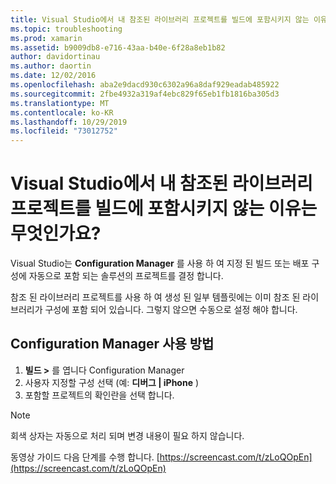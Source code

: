 ```yaml
---
title: Visual Studio에서 내 참조된 라이브러리 프로젝트를 빌드에 포함시키지 않는 이유는 무엇인가요?
ms.topic: troubleshooting
ms.prod: xamarin
ms.assetid: b9009db8-e716-43aa-b40e-6f28a8eb1b82
author: davidortinau
ms.author: daortin
ms.date: 12/02/2016
ms.openlocfilehash: aba2e9dacd930c6302a96a8daf929eadab485922
ms.sourcegitcommit: 2fbe4932a319af4ebc829f65eb1fb1816ba305d3
ms.translationtype: MT
ms.contentlocale: ko-KR
ms.lasthandoff: 10/29/2019
ms.locfileid: "73012752"
---
```

# <a name="why-doesnt-visual-studio-include-my-referenced-library-project-in-my-build"></a>Visual Studio에서 내 참조된 라이브러리 프로젝트를 빌드에 포함시키지 않는 이유는 무엇인가요?

Visual Studio는 **Configuration Manager** 를 사용 하 여 지정 된 빌드 또는 배포 구성에 자동으로 포함 되는 솔루션의 프로젝트를 결정 합니다.

참조 된 라이브러리 프로젝트를 사용 하 여 생성 된 일부 템플릿에는 이미 참조 된 라이브러리가 구성에 포함 되어 있습니다. 그렇지 않으면 수동으로 설정 해야 합니다.

## <a name="how-to-use-the-configuration-manager"></a>Configuration Manager 사용 방법

1. **빌드 >** 를 엽니다 Configuration Manager
2. 사용자 지정할 구성 선택 (예: **디버그 | iPhone** )
3. 포함할 프로젝트의 확인란을 선택 합니다.

> [!NOTE]
> 회색 상자는 자동으로 처리 되며 변경 내용이 필요 하지 않습니다.

동영상 가이드 다음 단계를 수행 합니다. [https://screencast.com/t/zLoQOpEn](https://screencast.com/t/zLoQOpEn)
